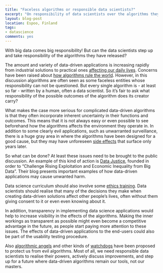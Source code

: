 ```yaml
---
title: "Faceless algorithms or responsible data scientists?"
excerpt: "On responsibility of data scientists over the algorithms they create"
layout: blog-post
location: Espoo, Finland
tags:
- datascience
comments: yes
---
```


With big data comes big responsibility! But can the data scientists step up and take responsibility of the algorithms they have released?

The amount and variety of data-driven applications is increasing rapidly from industrial solutions to practical ones [affecting our daily lives](http://www.theguardian.com/commentisfree/2015/may/29/big-data-purchase-history-charge-you-more-money). Concerns have been raised about [how algorithms rule the world](http://www.theguardian.com/science/2013/jul/01/how-algorithms-rule-world-nsa). However, in this discussion algorithms are often seen as some faceless entities whose responsibility can not be questioned. But every single algorithm is - at least so far - written by a human, often a data scientist. So it’s fair to ask what responsibility of the possible outcomes of the algorithm does its creator carry?

What makes the case more serious for complicated data-driven algorithms is that they often incorporate inherent uncertainty in their functions and outcomes. This means that it is not always easy or even possible to see beforehand how the algorithms affects the environment they operate in. In addition to some clearly evil applications, such as unwarranted surveillance, there is a huge gray area in where the algorithms have been designed for a good cause, but they may have unforeseen [side effects](http://mathbabe.org/2014/10/20/big-datas-disparate-impact/) that surface only years later.

So what can be done? At least these issues need to be brought to the public discussion. An example of this kind of action is [Data Justice](http://www.datajustice.org), founded in order to “Challenge Rising Exploitation and Economic Inequality from Big Data”. Their blog presents important examples of how data-driven applications may cause unwanted harm. 

Data science curriculum should also involve some [ethics training](http://www.informationweek.com/big-data/big-data-analytics/data-scientists-want-big-data-ethics-standards/d/d-id/1315798). Data scientists should realise that many of the decisions they make when creating data-driven solutions affect other people’s lives, often without them giving consent to it or even even knowing about it. 


In addition, transparency in implementing data science applications would help to increase visibility in the effects of the algorithms. Making the inner workings as transparent as possible might even become a competitive advantage in the future, as people start paying more attention to these issues. The effects of data-driven applications to the end-users could also be part of the usability testing procedure.

Also [algorithmic angels](http://techcrunch.com/2015/04/18/we-need-algorithmic-angels/) 
and other kinds of [watchdogs](http://www.newscientist.com/article/mg22530073.500-living-with-the-algorithms-that-run-our-lives.html) have been proposed to protect us from evil algorithms. Most of all, we need responsible data scientists to realise their powers, actively discuss improvements, and step up for a future where data-driven algorithms remain our tools, not our masters.

